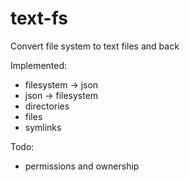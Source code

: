 # text-fs
Convert file system to text files and back

Implemented:
* filesystem -> json
* json -> filesystem
* directories
* files
* symlinks

Todo:
* permissions and ownership

